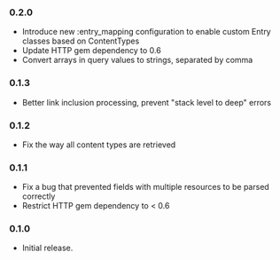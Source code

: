### 0.2.0

* Introduce new :entry_mapping configuration to enable custom Entry classes based on ContentTypes
* Update HTTP gem dependency to 0.6
* Convert arrays in query values to strings, separated by comma


### 0.1.3

* Better link inclusion processing, prevent "stack level to deep" errors


### 0.1.2

* Fix the way all content types are retrieved


### 0.1.1

* Fix a bug that prevented fields with multiple resources to be parsed correctly
* Restrict HTTP gem dependency to < 0.6


### 0.1.0

* Initial release.
